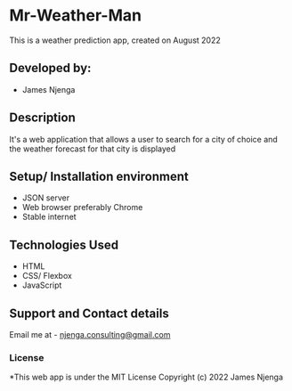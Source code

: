 # Mr-Weather-Man
This is a weather prediction app, created on August 2022

## Developed by:
* James Njenga

## Description
It's a web application that allows a user to search for a city of choice and the weather forecast for that city is displayed

## Setup/ Installation environment

* JSON server
* Web browser preferably Chrome
* Stable internet

## Technologies Used

* HTML
* CSS/ Flexbox
* JavaScript

## Support and Contact details
Email me at - njenga.consulting@gmail.com

### License
*This web app is under the MIT License
Copyright (c) 2022 James Njenga
